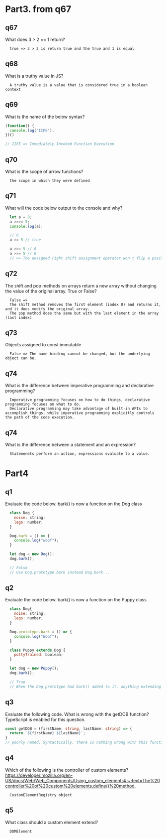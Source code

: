 # Part3. from q67

## q67
What does 3 > 2 == 1 return?
```
  true => 3 > 2 is return true and the true and 1 is equal
```

## q68
What is a truthy value in JS?
```
  A truthy value is a value that is considered true in a boolean context
```

## q69
What is the name of the below syntax?
```js
(function() {
  console.log("IIFE");
})()

// IIFE => Immediately Invoked Function Execution
```

## q70
What is the scope of arrow functions?
```
  the scope in which they were defined
```

## q71
What will the code below output to the console and why?
```js
  let a = 8;
  a >>>= 5;
  console.log(a);

  // 0
  a >= 5 // true

  a >>= 5 // 0
  a >>= 5 // 0
  // => The unsigned right shift assignment operator won't flip a positive number to negative
```

## q72
The shift and pop methods on arrays return a new array without changing the value of the original array. True or False?
```
  False => 
  The shift method removes the first element (index 0) and returns it, and it does modify the original array.
  The pop method does the same but with the last element in the array (last index)
```

## q73
Objects assigned to const immutable
```
  False => The name binding cannot be changed, but the underlying object can be.
```

## q74
What is the difference between imperative programming and declarative programming?
```
  Imperative programming focuses on how to do things, declarative programming focuses on what to do.
  Declarative programming may take advantage of built-in APIs to accomplish things, while imperative programming explicitly controls the path of the code execution.
```

## q74
What is the difference between a statement and an expression?
```
  Statemenets perform an action, expressions evaluate to a value.
```

# Part4
## q1
Evaluate the code below. bark() is now a function on the Dog class
```js
  class Dog {
    noise: string;
    legs: number;
  }

  Dog.bark = () => {
    console.log("woof");
  }

  let dog = new Dog();
  dog.bark();

  // False
  // Use Dog.prototype.bark instead Dog.bark...
```

## q2
Evaluate the code below. bark() is now a function on the Puppy class
```js
  class Dog{
    noise: string;
    legs: number;
  }

  Dog.prototype.bark = () => {
    console.log("Woof");
  }

  class Puppy extends Dog {
    pottyTrained: boolean;
  }

  let dog = new Puppy();
  dog.bark();

  // True
  // When the Dog prototype had bark() added to it, anything extending Dog will also have bark. This is because the browser will look for bark on the Puppy prototype, and not finding it there, will look for bark on the Dog prototype
```

## q3
Evaluate the following code. What is wrong with the getDOB function? TypeScript is enabled for this question.
```ts
const getDOB = (firstName: string, lastName: string) => {
  return `${firstName} ${lastName}`;
}
// poorly named. Syntactically, there is nothing wrong with this function. However, it does something completely different than what the function name implies
```

## q4
Which of the following is the controller of custom elements?
https://developer.mozilla.org/en-US/docs/Web/Web_Components/Using_custom_elements#:~:text=The%20controller%20of%20custom%20elements,define()%20method.
```
  CustomElementRegistry object
```

## q5
What class should a custom element extend?
```
  DOMElement
```